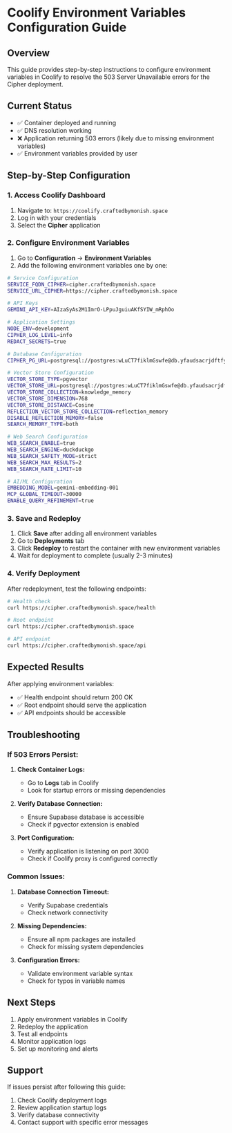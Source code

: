 # Coolify Environment Variables Configuration Guide

## Overview
This guide provides step-by-step instructions to configure environment variables in Coolify to resolve the 503 Server Unavailable errors for the Cipher deployment.

## Current Status
- ✅ Container deployed and running
- ✅ DNS resolution working
- ❌ Application returning 503 errors (likely due to missing environment variables)
- ✅ Environment variables provided by user

## Step-by-Step Configuration

### 1. Access Coolify Dashboard
1. Navigate to: `https://coolify.craftedbymonish.space`
2. Log in with your credentials
3. Select the **Cipher** application

### 2. Configure Environment Variables
1. Go to **Configuration** → **Environment Variables**
2. Add the following environment variables one by one:

```bash
# Service Configuration
SERVICE_FQDN_CIPHER=cipher.craftedbymonish.space
SERVICE_URL_CIPHER=https://cipher.craftedbymonish.space

# API Keys
GEMINI_API_KEY=AIzaSyAs2M1ImrO-LPpuJguiuAKfSYIW_mRphOo

# Application Settings
NODE_ENV=development
CIPHER_LOG_LEVEL=info
REDACT_SECRETS=true

# Database Configuration
CIPHER_PG_URL=postgresql://postgres:wLuCT7fiklmGswfe@db.yfaudsacrjdftfywutvu.supabase.co:5432/postgres

# Vector Store Configuration
VECTOR_STORE_TYPE=pgvector
VECTOR_STORE_URL=postgresql://postgres:wLuCT7fiklmGswfe@db.yfaudsacrjdftfywutvu.supabase.co:5432/postgres
VECTOR_STORE_COLLECTION=knowledge_memory
VECTOR_STORE_DIMENSION=768
VECTOR_STORE_DISTANCE=Cosine
REFLECTION_VECTOR_STORE_COLLECTION=reflection_memory
DISABLE_REFLECTION_MEMORY=false
SEARCH_MEMORY_TYPE=both

# Web Search Configuration
WEB_SEARCH_ENABLE=true
WEB_SEARCH_ENGINE=duckduckgo
WEB_SEARCH_SAFETY_MODE=strict
WEB_SEARCH_MAX_RESULTS=2
WEB_SEARCH_RATE_LIMIT=10

# AI/ML Configuration
EMBEDDING_MODEL=gemini-embedding-001
MCP_GLOBAL_TIMEOUT=30000
ENABLE_QUERY_REFINEMENT=true
```

### 3. Save and Redeploy
1. Click **Save** after adding all environment variables
2. Go to **Deployments** tab
3. Click **Redeploy** to restart the container with new environment variables
4. Wait for deployment to complete (usually 2-3 minutes)

### 4. Verify Deployment
After redeployment, test the following endpoints:

```bash
# Health check
curl https://cipher.craftedbymonish.space/health

# Root endpoint
curl https://cipher.craftedbymonish.space

# API endpoint
curl https://cipher.craftedbymonish.space/api
```

## Expected Results
After applying environment variables:
- ✅ Health endpoint should return 200 OK
- ✅ Root endpoint should serve the application
- ✅ API endpoints should be accessible

## Troubleshooting

### If 503 Errors Persist:
1. **Check Container Logs:**
   - Go to **Logs** tab in Coolify
   - Look for startup errors or missing dependencies

2. **Verify Database Connection:**
   - Ensure Supabase database is accessible
   - Check if pgvector extension is enabled

3. **Port Configuration:**
   - Verify application is listening on port 3000
   - Check if Coolify proxy is configured correctly

### Common Issues:
1. **Database Connection Timeout:**
   - Verify Supabase credentials
   - Check network connectivity

2. **Missing Dependencies:**
   - Ensure all npm packages are installed
   - Check for missing system dependencies

3. **Configuration Errors:**
   - Validate environment variable syntax
   - Check for typos in variable names

## Next Steps
1. Apply environment variables in Coolify
2. Redeploy the application
3. Test all endpoints
4. Monitor application logs
5. Set up monitoring and alerts

## Support
If issues persist after following this guide:
1. Check Coolify deployment logs
2. Review application startup logs
3. Verify database connectivity
4. Contact support with specific error messages
